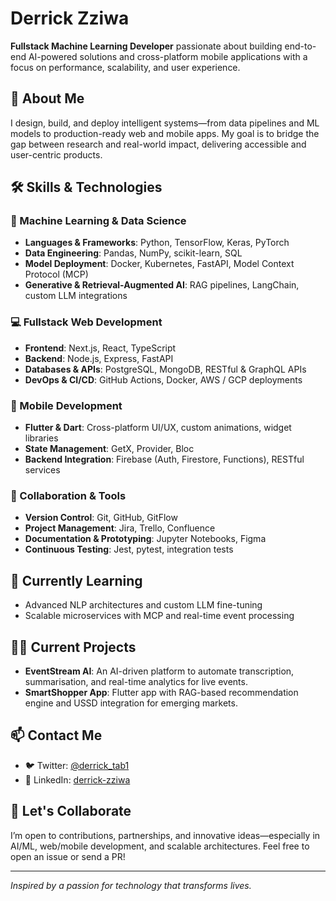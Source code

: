 # Derrick Zziwa

**Fullstack Machine Learning Developer** passionate about building end-to-end AI-powered solutions and cross-platform mobile applications with a focus on performance, scalability, and user experience.

## 🚀 About Me

I design, build, and deploy intelligent systems—from data pipelines and ML models to production-ready web and mobile apps. My goal is to bridge the gap between research and real-world impact, delivering accessible and user-centric products.

## 🛠️ Skills & Technologies

### 🤖 Machine Learning & Data Science
- **Languages & Frameworks**: Python, TensorFlow, Keras, PyTorch
- **Data Engineering**: Pandas, NumPy, scikit-learn, SQL
- **Model Deployment**: Docker, Kubernetes, FastAPI, Model Context Protocol (MCP)
- **Generative & Retrieval-Augmented AI**: RAG pipelines, LangChain, custom LLM integrations

### 💻 Fullstack Web Development
- **Frontend**: Next.js, React, TypeScript
- **Backend**: Node.js, Express, FastAPI
- **Databases & APIs**: PostgreSQL, MongoDB, RESTful & GraphQL APIs
- **DevOps & CI/CD**: GitHub Actions, Docker, AWS / GCP deployments

### 📱 Mobile Development
- **Flutter & Dart**: Cross-platform UI/UX, custom animations, widget libraries
- **State Management**: GetX, Provider, Bloc
- **Backend Integration**: Firebase (Auth, Firestore, Functions), RESTful services

### 🤝 Collaboration & Tools
- **Version Control**: Git, GitHub, GitFlow
- **Project Management**: Jira, Trello, Confluence
- **Documentation & Prototyping**: Jupyter Notebooks, Figma
- **Continuous Testing**: Jest, pytest, integration tests

## 🌱 Currently Learning
- Advanced NLP architectures and custom LLM fine-tuning
- Scalable microservices with MCP and real-time event processing

## 👨‍💻 Current Projects
- **EventStream AI**: An AI-driven platform to automate transcription, summarisation, and real-time analytics for live events.
- **SmartShopper App**: Flutter app with RAG-based recommendation engine and USSD integration for emerging markets.

## 📫 Contact Me
- 🐦 Twitter: [@derrick_tab1](https://twitter.com/derrick_tab1)
- 🔗 LinkedIn: [derrick-zziwa](https://www.linkedin.com/in/derrick-zziwa/)

## 🤝 Let's Collaborate
I’m open to contributions, partnerships, and innovative ideas—especially in AI/ML, web/mobile development, and scalable architectures. Feel free to open an issue or send a PR!

---
*Inspired by a passion for technology that transforms lives.*
